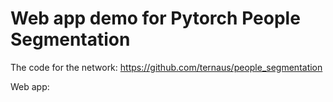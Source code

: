 # Web app demo for Pytorch People Segmentation

The code for the network: https://github.com/ternaus/people_segmentation

Web app: 
